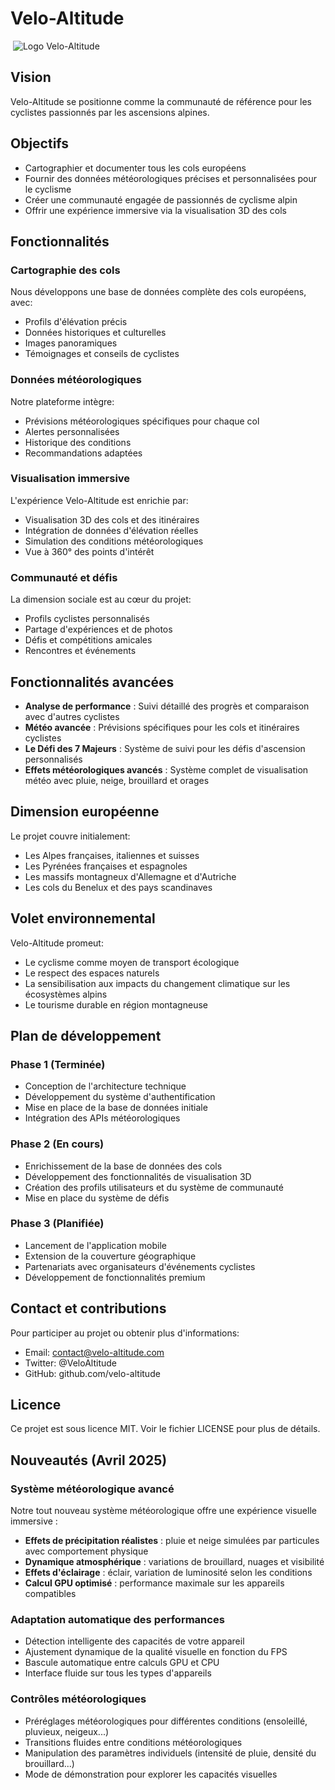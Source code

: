# Velo-Altitude

 ![Logo Velo-Altitude](./public/images/header.jpg)

## Vision

Velo-Altitude se positionne comme la communauté de référence pour les cyclistes passionnés par les ascensions alpines.

## Objectifs

- Cartographier et documenter tous les cols européens
- Fournir des données météorologiques précises et personnalisées pour le cyclisme
- Créer une communauté engagée de passionnés de cyclisme alpin
- Offrir une expérience immersive via la visualisation 3D des cols

## Fonctionnalités

### Cartographie des cols

Nous développons une base de données complète des cols européens, avec:

- Profils d'élévation précis
- Données historiques et culturelles
- Images panoramiques
- Témoignages et conseils de cyclistes

### Données météorologiques

Notre plateforme intègre:

- Prévisions météorologiques spécifiques pour chaque col
- Alertes personnalisées
- Historique des conditions
- Recommandations adaptées

### Visualisation immersive

L'expérience Velo-Altitude est enrichie par:

- Visualisation 3D des cols et des itinéraires
- Intégration de données d'élévation réelles
- Simulation des conditions météorologiques
- Vue à 360° des points d'intérêt

### Communauté et défis

La dimension sociale est au cœur du projet:

- Profils cyclistes personnalisés
- Partage d'expériences et de photos
- Défis et compétitions amicales
- Rencontres et événements

## Fonctionnalités avancées

- **Analyse de performance** : Suivi détaillé des progrès et comparaison avec d'autres cyclistes
- **Météo avancée** : Prévisions spécifiques pour les cols et itinéraires cyclistes
- **Le Défi des 7 Majeurs** : Système de suivi pour les défis d'ascension personnalisés
- **Effets météorologiques avancés** : Système complet de visualisation météo avec pluie, neige, brouillard et orages

## Dimension européenne

Le projet couvre initialement:

- Les Alpes françaises, italiennes et suisses
- Les Pyrénées françaises et espagnoles
- Les massifs montagneux d'Allemagne et d'Autriche
- Les cols du Benelux et des pays scandinaves

## Volet environnemental

Velo-Altitude promeut:

- Le cyclisme comme moyen de transport écologique
- Le respect des espaces naturels
- La sensibilisation aux impacts du changement climatique sur les écosystèmes alpins
- Le tourisme durable en région montagneuse

## Plan de développement

### Phase 1 (Terminée)

- Conception de l'architecture technique
- Développement du système d'authentification
- Mise en place de la base de données initiale
- Intégration des APIs météorologiques

### Phase 2 (En cours)

- Enrichissement de la base de données des cols
- Développement des fonctionnalités de visualisation 3D
- Création des profils utilisateurs et du système de communauté
- Mise en place du système de défis

### Phase 3 (Planifiée)

- Lancement de l'application mobile
- Extension de la couverture géographique
- Partenariats avec organisateurs d'événements cyclistes
- Développement de fonctionnalités premium

## Contact et contributions

Pour participer au projet ou obtenir plus d'informations:

- Email: contact@velo-altitude.com
- Twitter: @VeloAltitude
- GitHub: github.com/velo-altitude

## Licence

Ce projet est sous licence MIT. Voir le fichier LICENSE pour plus de détails.

## Nouveautés (Avril 2025)

### Système météorologique avancé

Notre tout nouveau système météorologique offre une expérience visuelle immersive :

- **Effets de précipitation réalistes** : pluie et neige simulées par particules avec comportement physique
- **Dynamique atmosphérique** : variations de brouillard, nuages et visibilité
- **Effets d'éclairage** : éclair, variation de luminosité selon les conditions
- **Calcul GPU optimisé** : performance maximale sur les appareils compatibles

### Adaptation automatique des performances

- Détection intelligente des capacités de votre appareil
- Ajustement dynamique de la qualité visuelle en fonction du FPS
- Bascule automatique entre calculs GPU et CPU
- Interface fluide sur tous les types d'appareils

### Contrôles météorologiques

- Préréglages météorologiques pour différentes conditions (ensoleillé, pluvieux, neigeux...)
- Transitions fluides entre conditions météorologiques
- Manipulation des paramètres individuels (intensité de pluie, densité du brouillard...)
- Mode de démonstration pour explorer les capacités visuelles

